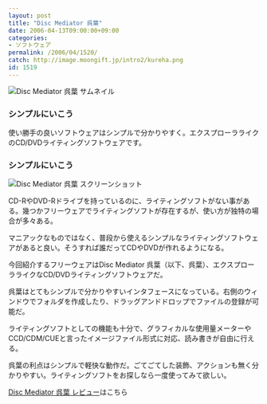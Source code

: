 ```yaml
---
layout: post
title: "Disc Mediator 呉葉"
date: 2006-04-13T09:00:00+09:00
categories:
- ソフトウェア
permalink: /2006/04/1520/
catch: http://image.moongift.jp/intro2/kureha.png
id: 1519
---
```

 ![Disc Mediator 呉葉 サムネイル](http://image.moongift.jp/intro2/kureha.t.png "Disc Mediator 呉葉 サムネイル")
  

### シンプルにいこう
  
使い勝手の良いソフトウェアはシンプルで分かりやすく。エクスプローラライクのCD/DVDライティングソフトウェアです。  
<!--more-->  

### シンプルにいこう
  

![Disc Mediator 呉葉 スクリーンショット](http://image.moongift.jp/intro2/kureha.png "Disc Mediator 呉葉 スクリーンショット")

  

CD-RやDVD-Rドライブを持っているのに、ライティングソフトがない事がある。幾つかフリーウェアでライティングソフトが存在するが、使い方が独特の場合が多々ある。

  

マニアックなものではなく、普段から使えるシンプルなライティングソフトウェアがあると良い。そうすれば誰だってCDやDVDが作れるようになる。

  

今回紹介するフリーウェアはDisc Mediator 呉葉（以下、呉葉）、エクスプローラライクなCD/DVDライティングソフトウェアだ。

  

呉葉はとてもシンプルで分かりやすいインタフェースになっている。右側のウィンドウでフォルダを作成したり、ドラッグアンドドロップでファイルの登録が可能だ。

  

ライティングソフトとしての機能も十分で、グラフィカルな使用量メーターやCCD/CDM/CUEと言ったイメージファイル形式に対応、読み書きが自由に行える。

  

呉葉の利点はシンプルで軽快な動作だ。ごてごてした装飾、アクションも無く分かりやすい。ライティングソフトをお探しなら一度使ってみて欲しい。

  

[Disc Mediator 呉葉 レビュー](http://oss.moongift.jp/review/i-1525.html)はこちら

